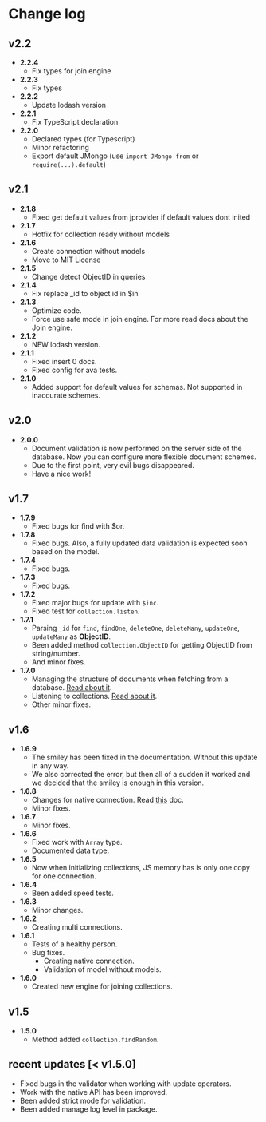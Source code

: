 # Change log 

## v2.2
- **2.2.4**
    - Fix types for join engine
- **2.2.3**
    - Fix types
- **2.2.2**
    - Update lodash version
- **2.2.1**
    - Fix TypeScript declaration
- **2.2.0**
    - Declared types (for Typescript)
    - Minor refactoring
    - Export default JMongo (use `import JMongo from` or `require(...).default`)
## v2.1
- **2.1.8**
  - Fixed get default values from jprovider if default values dont inited
- **2.1.7**
  - Hotfix for collection ready without models
- **2.1.6**
  - Create connection without models
  - Move to MIT License
- **2.1.5**
  - Change detect ObjectID in queries
- **2.1.4**
  - Fix replace _id to object id in $in
- **2.1.3**
  - Optimize code.
  - Force use safe mode in join engine. For more read docs about the Join engine.
- **2.1.2**
  - NEW lodash version.
- **2.1.1**
  - Fixed insert 0 docs.
  - Fixed config for ava tests.
- **2.1.0**
  - Added support for default values for schemas. Not supported in inaccurate schemes.
## v2.0
- **2.0.0**
  - Document validation is now performed on the server side of the database. Now you can configure more flexible document schemes.
  - Due to the first point, very evil bugs disappeared.
  - Have a nice work!
## v1.7
- **1.7.9**
  - Fixed bugs for find with $or.
- **1.7.8**
  - Fixed bugs. Also, a fully updated data validation is expected soon based on the model.
- **1.7.4**
  - Fixed bugs.
- **1.7.3**
  - Fixed bugs.
- **1.7.2**
  - Fixed major bugs for update with `$inc`.
  - Fixed test for `collection.listen`.
- **1.7.1**
  - Parsing `_id` for `find`, `findOne`, `deleteOne`, `deleteMany`, `updateOne`, `updateMany` as **ObjectID**.
  - Been added method `collection.ObjectID` for getting ObjectID from string/number.
  - And minor fixes.
- **1.7.0**
  - Managing the structure of documents when fetching from a database. [Read about it](https://github.com/deviun/just-mongo/blob/master/docs/document-project.md).
  - Listening to collections. [Read about it](https://github.com/deviun/just-mongo/blob/master/docs/listen-collection.md).
  - Other minor fixes.

## v1.6
- **1.6.9**
  - The smiley has been fixed in the documentation. Without this update in any way.
  - We also corrected the error, but then all of a sudden it worked and we decided that the smiley is enough in this version.
- **1.6.8**
  - Changes for native connection. Read [this](https://github.com/deviun/just-mongo/blob/master/docs/native-connection.md) doc.
  - Minor fixes.
- **1.6.7**
  - Minor fixes.
- **1.6.6**
  - Fixed work with `Array` type.
  - Documented data type.
- **1.6.5**
  - Now when initializing collections, JS memory has is only one copy for one connection.
- **1.6.4**
  - Been added speed tests.
- **1.6.3**
  - Minor changes.
- **1.6.2**
  - Creating multi connections.
- **1.6.1**
  - Tests of a healthy person.
  - Bug fixes.
    - Creating native connection.
    - Validation of model without models.
- **1.6.0**
  - Created new engine for joining collections.

## v1.5

- **1.5.0**
  - Method added `collection.findRandom`.


## recent updates [< v1.5.0]
- Fixed bugs in the validator when working with update operators.
- Work with the native API has been improved.
- Been added strict mode for validation.
- Been added manage log level in package.
